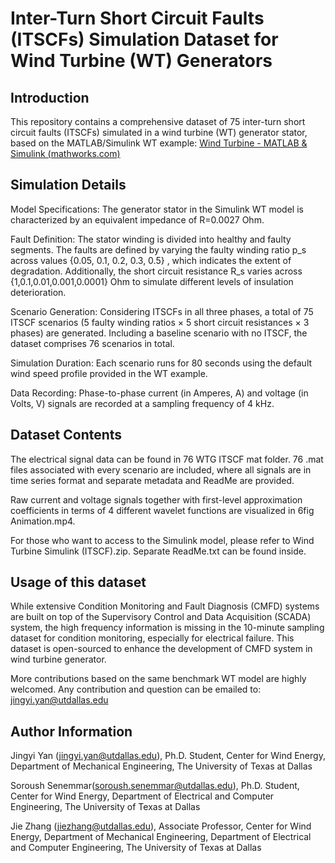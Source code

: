 # Inter-Turn Short Circuit Faults (ITSCFs) Simulation Dataset for Wind Turbine (WT) Generators
## Introduction

This repository contains a comprehensive dataset of 75 inter-turn short circuit faults (ITSCFs) simulated in a wind turbine (WT) generator stator, based on the MATLAB/Simulink WT example: [Wind Turbine - MATLAB & Simulink (mathworks.com)](https://www.mathworks.com/help/sps/ug/wind-turbine.html)

## Simulation Details
Model Specifications: The generator stator in the Simulink WT model is characterized by an equivalent impedance of R=0.0027 Ohm.

Fault Definition: The stator winding is divided into healthy and faulty segments. The faults are defined by varying the faulty winding ratio p_s across values {0.05, 0.1, 0.2, 0.3, 0.5} , which indicates the extent of degradation. Additionally, the short circuit resistance R_s varies across {1,0.1,0.01,0.001,0.0001} Ohm to simulate different levels of insulation deterioration. 

Scenario Generation: Considering ITSCFs in all three phases, a total of 75 ITSCF scenarios (5 faulty winding ratios × 5 short circuit resistances × 3 phases) are generated. Including a baseline scenario with no ITSCF, the dataset comprises 76 scenarios in total.

Simulation Duration: Each scenario runs for 80 seconds using the default wind speed profile provided in the WT example.

Data Recording: Phase-to-phase current (in Amperes, A) and voltage (in Volts, V) signals are recorded at a sampling frequency of 4 kHz. 

## Dataset Contents
The electrical signal data can be found in 76 WTG ITSCF mat folder. 76 .mat files associated with every scenario are included, where all signals are in time series format and separate metadata and ReadMe are provided. 

Raw current and voltage signals together with first-level approximation coefficients in terms of 4 different wavelet functions are visualized in 6fig Animation.mp4.

For those who want to access to the Simulink model, please refer to Wind Turbine Simulink (ITSCF).zip. Separate ReadMe.txt can be found inside.

## Usage of this dataset

While extensive Condition Monitoring and Fault Diagnosis (CMFD) systems are built on top of the Supervisory Control and Data Acquisition (SCADA) system, the high frequency information is missing in the 10-minute sampling dataset for condition monitoring, especially for electrical failure. This dataset is open-sourced to enhance the development of CMFD system in wind turbine generator.

More contributions based on the same benchmark WT model are highly welcomed. Any contribution and question can be emailed to: jingyi.yan@utdallas.edu

## Author Information
Jingyi Yan (jingyi.yan@utdallas.edu), Ph.D. Student, Center for Wind Energy, Department of Mechanical Engineering, The University of Texas at Dallas

Soroush Senemmar(soroush.senemmar@utdallas.edu), Ph.D. Student, Center for Wind Energy, Department of Electrical and Computer Engineering, The University of Texas at Dallas

Jie Zhang (jiezhang@utdallas.edu), Associate Professor, Center for Wind Energy, Department of Mechanical Engineering, Department of Electrical and Computer Engineering, The University of Texas at Dallas

